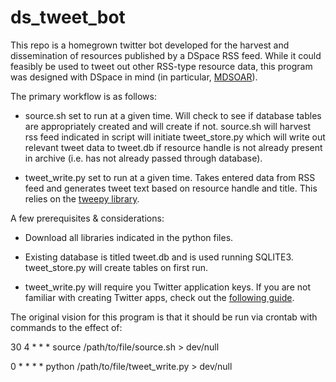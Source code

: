 # ds_tweet_bot

This repo is a homegrown twitter bot developed for the harvest and dissemination of resources published by a DSpace RSS feed. While it could feasibly be used to tweet out other RSS-type resource data, this program was designed with DSpace in mind (in particular, [MDSOAR](https://www.mdsoar.org)).

The primary workflow is as follows:

* source.sh set to run at a given time. Will check to see if database tables are appropriately created and will create if not. source.sh will harvest rss feed indicated in script will initiate tweet_store.py which will write out relevant tweet data to tweet.db if resource handle is not already present in archive (i.e. has not already passed through database).

* tweet_write.py set to run at a given time. Takes entered data from RSS feed and generates tweet text based on resource handle and title. This relies on the [tweepy library](https://github.com/tweepy/tweepy).

A few prerequisites & considerations:

* Download all libraries indicated in the python files.

* Existing database is titled tweet.db and is used running SQLITE3. tweet_store.py will create tables on first run.

* tweet_write.py will require you Twitter application keys. If you are not familiar with creating Twitter apps, check out the [following guide](https://www.digitalocean.com/community/tutorials/how-to-create-a-twitter-apphttps://www.digitalocean.com/community/tutorials/how-to-create-a-twitter-app).

The original vision for this program is that it should be run via crontab with commands to the effect of:

30 4 * * * source /path/to/file/source.sh > dev/null

0 * * * * python /path/to/file/tweet_write.py > dev/null

